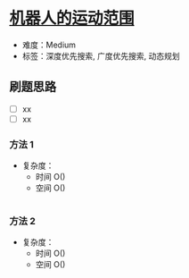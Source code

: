 # [机器人的运动范围](https://leetcode-cn.com/problems/ji-qi-ren-de-yun-dong-fan-wei-lcof/)

- 难度：Medium
- 标签：深度优先搜索, 广度优先搜索, 动态规划

## 刷题思路

- [ ] xx
- [ ] xx

### 方法 1

- 复杂度：
    - 时间 O()
    - 空间 O()

``` js

```

### 方法 2

- 复杂度：
    - 时间 O()
    - 空间 O()

``` js

```
